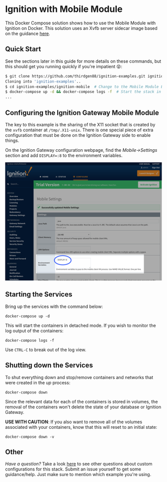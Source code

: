 <!-- markdownlint-disable MD033 -->

# Ignition with Mobile Module

This Docker Compose solution shows how to use the Mobile Module with Ignition on Docker.  This solution uses an Xvfb server sidecar image based on the guidance [here](https://support.inductiveautomation.com/index.php?/Knowledgebase/Article/View/33/0/running-the-mobile-module-on-linux).

## Quick Start

See the sections later in this guide for more details on these commands, but this should get you running quickly if you're impatient 😝:

```bash
$ git clone https://github.com/thirdgen88/ignition-examples.git ignition-examples
Cloning into 'ignition-examples'..
$ cd ignition-examples/ignition-mobile  # Change to the Mobile Module Example Folder
$ docker-compose up -d && docker-compose logs -f  # Start the stack in detached mode and start to follow the logs (break with Ctrl-C)
...
```

## Configuring the Ignition Gateway Mobile Module

The key to this example is the sharing of the X11 socket that is created by the `xvfb` container at `/tmp/.X11-unix`.  There is one special piece of extra configuration that must be done on the Ignition Gateway side to enable things.

On the Ignition Gateway configuration webpage, find the _Mobile->Settings_ section and add `DISPLAY=:8` to the environment variables.  

![Ignition Mobile Settings Page](../assets/ignition-mobile-settings-config.png)

## Starting the Services

Bring up the services with the command below:

    docker-compose up -d

This will start the containers in detached mode.  If you wish to monitor the log output of the containers:

    docker-compose logs -f

Use `CTRL-C` to break out of the log view.

## Shutting down the Services

To shut everything down and stop/remove containers and networks that were created in the _up_ process:

    docker-compose down

Since the relevant data for each of the containers is stored in volumes, the removal of the containers won't delete the state of your database or Ignition Gateway.

**USE WITH CAUTION**: If you also want to remove all of the volumes associated with your containers, know that this will reset to an initial state:

    docker-compose down -v

## Other

_Have a question?_  Take a look [here](https://github.com/thirdgen88/ignition-examples/issues) to see other questions about custom configurations for this stack.  Submit an issue yourself to get some guidance/help.  Just make sure to mention which example you're using.